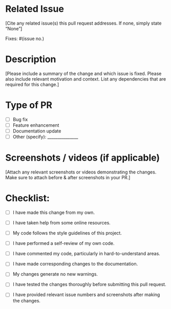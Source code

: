 # Related Issue

[Cite any related issue(s) this pull request addresses. If none, simply state “None”]

Fixes:  #(issue no.)

# Description

[Please include a summary of the change and which issue is fixed. Please also include relevant motivation and context. List any dependencies that are required for this change.]

<!---give the issue number you fixed----->

# Type of PR

- [ ] Bug fix
- [ ] Feature enhancement
- [ ] Documentation update
- [ ] Other (specify): _______________

# Screenshots / videos (if applicable)
[Attach any relevant screenshots or videos demonstrating the changes. Make sure to attach before & after screenshots in your PR.]

# Checklist:

<!--
----Please delete options that are not relevant. And in order to tick the check box just put x inside them for example [x] like
-->

- [ ] I have made this change from my own.
- [ ] I have taken help from some online resources.
- [ ] My code follows the style guidelines of this project.
- [ ] I have performed a self-review of my own code.
- [ ] I have commented my code, particularly in hard-to-understand areas.
- [ ] I have made corresponding changes to the documentation.
- [ ] My changes generate no new warnings.
- [ ] I have tested the changes thoroughly before submitting this pull request.
- [ ] I have provided relevant issue numbers and screenshots after making the changes.

